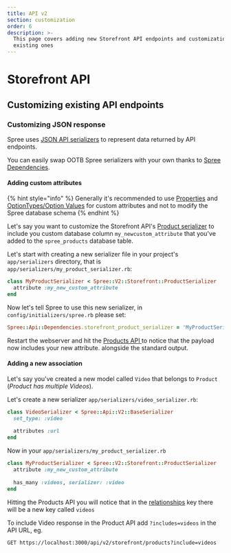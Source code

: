 ```yaml
---
title: API v2
section: customization
order: 6
description: >-
  This page covers adding new Storefront API endpoints and customization of
  existing ones
---
```


# Storefront API

## Customizing existing API endpoints

### Customizing JSON response

Spree uses [JSON API serializers](https://github.com/jsonapi-serializer/jsonapi-serializer) to represent data returned by API endpoints.&#x20;

You can easily swap OOTB Spree serializers with your own thanks to [Spree Dependencies](dependencies.md).&#x20;

#### Adding custom attributes

{% hint style="info" %}
Generally it's recommended to use [Properties](../internals/products.md#product-properties) and [OptionTypes/Option Values](../internals/products.md#option-types-and-option-values) for custom attributes and not to modify the Spree database schema
{% endhint %}

Let's say you want to customize the Storefront API's [Product serializer](https://github.com/spree/spree/blob/master/api/app/serializers/spree/v2/storefront/product\_serializer.rb) to include you custom database column `my_newcustom_attribute` that you've added to the `spree_products` database table.

Let's start with creating a new serializer file in your project's `app/serializers` directory, that is `app/serializers/my_product_serializer.rb`:

```ruby
class MyProductSerializer < Spree::V2::Storefront::ProductSerializer
  attribute :my_new_custom_attribute
end
```

Now let's tell Spree to use this new serializer, in `config/initializers/spree.rb` please set:

```ruby
Spree::Api::Dependencies.storefront_product_serializer = 'MyProductSerializer'
```

Restart the webserver and hit the [Products API ](https://api.spreecommerce.org/docs/api-v2/b3A6MzE0Mjc2Mg-list-of-products)to notice that the payload now includes your new attribute. alongside the standard output.

#### Adding a new association

Let's say you've created a new model called `Video` that belongs to `Product` (_Product has multiple Videos_).

Let's create a new serializer `app/serializers/video_serializer.rb`:

```ruby
class VideoSerializer < Spree::Api::V2::BaseSerializer
  set_type: :video
  
  attributes :url
end
```

Now in your `app/serializers/my_product_serializer.rb`

```ruby
class MyProductSerializer < Spree::V2::Storefront::ProductSerializer
  attribute :my_new_custom_attribute
  
  has_many :videos, serializer: :video
end
```

Hitting the Products API you will notice that in the [relationships](https://jsonapi.org/format/#document-resource-object-relationships) key there will be a new key called `videos`

To include Video response in the Product API add `?includes=videos` in the API URL, eg.

```http
GET https://localhost:3000/api/v2/storefront/products?include=videos
```
